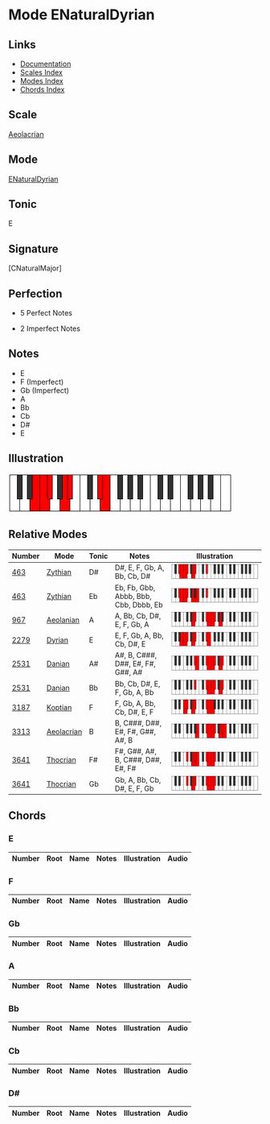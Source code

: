 # Mode ENaturalDyrian

## Links

- [Documentation](index.md)
- [Scales Index](Scales.md)
- [Modes Index](Modes.md)
- [Chords Index](Chords.md)

## Scale

[Aeolacrian](ScaleAeolacrian.md)

## Mode

[ENaturalDyrian](ModeENaturalDyrian.md)

## Tonic

E

## Signature

[CNaturalMajor]

## Perfection

 - 5 Perfect Notes

 - 2 Imperfect Notes

## Notes

- E
- F (Imperfect)
- Gb (Imperfect)
- A
- Bb
- Cb
- D#
- E

## Illustration

![ENaturalDyrian](ModeENaturalDyrian.png)

## Relative Modes

| Number | Mode | Tonic | Notes | Illustration |
|--------|------|-------|-------|--------------|
| [463](https://ianring.com/musictheory/scales/463) | [Zythian](ModeZythian.md) | D# | D#, E, F, Gb, A, Bb, Cb, D# | ![DSharpZythian](ModeDSharpZythian.png) |
| [463](https://ianring.com/musictheory/scales/463) | [Zythian](ModeZythian.md) | Eb | Eb, Fb, Gbb, Abbb, Bbb, Cbb, Dbbb, Eb | ![EFlatZythian](ModeEFlatZythian.png) |
| [967](https://ianring.com/musictheory/scales/967) | [Aeolanian](ModeAeolanian.md) | A | A, Bb, Cb, D#, E, F, Gb, A | ![ANaturalAeolanian](ModeANaturalAeolanian.png) |
| [2279](https://ianring.com/musictheory/scales/2279) | [Dyrian](ModeDyrian.md) | E | E, F, Gb, A, Bb, Cb, D#, E | ![ENaturalDyrian](ModeENaturalDyrian.png) |
| [2531](https://ianring.com/musictheory/scales/2531) | [Danian](ModeDanian.md) | A# | A#, B, C###, D##, E#, F#, G##, A# | ![ASharpDanian](ModeASharpDanian.png) |
| [2531](https://ianring.com/musictheory/scales/2531) | [Danian](ModeDanian.md) | Bb | Bb, Cb, D#, E, F, Gb, A, Bb | ![BFlatDanian](ModeBFlatDanian.png) |
| [3187](https://ianring.com/musictheory/scales/3187) | [Koptian](ModeKoptian.md) | F | F, Gb, A, Bb, Cb, D#, E, F | ![FNaturalKoptian](ModeFNaturalKoptian.png) |
| [3313](https://ianring.com/musictheory/scales/3313) | [Aeolacrian](ModeAeolacrian.md) | B | B, C###, D##, E#, F#, G##, A#, B | ![BNaturalAeolacrian](ModeBNaturalAeolacrian.png) |
| [3641](https://ianring.com/musictheory/scales/3641) | [Thocrian](ModeThocrian.md) | F# | F#, G##, A#, B, C###, D##, E#, F# | ![FSharpThocrian](ModeFSharpThocrian.png) |
| [3641](https://ianring.com/musictheory/scales/3641) | [Thocrian](ModeThocrian.md) | Gb | Gb, A, Bb, Cb, D#, E, F, Gb | ![GFlatThocrian](ModeGFlatThocrian.png) |

## Chords

### E

| Number | Root | Name | Notes | Illustration | Audio |
|--------|------|------|-------|--------------|-------|

### F

| Number | Root | Name | Notes | Illustration | Audio |
|--------|------|------|-------|--------------|-------|

### Gb

| Number | Root | Name | Notes | Illustration | Audio |
|--------|------|------|-------|--------------|-------|

### A

| Number | Root | Name | Notes | Illustration | Audio |
|--------|------|------|-------|--------------|-------|

### Bb

| Number | Root | Name | Notes | Illustration | Audio |
|--------|------|------|-------|--------------|-------|

### Cb

| Number | Root | Name | Notes | Illustration | Audio |
|--------|------|------|-------|--------------|-------|

### D#

| Number | Root | Name | Notes | Illustration | Audio |
|--------|------|------|-------|--------------|-------|

